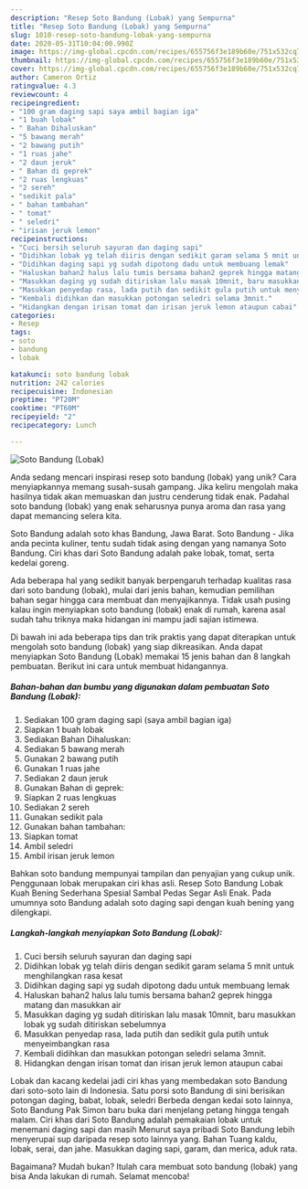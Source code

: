 ```yaml
---
description: "Resep Soto Bandung (Lobak) yang Sempurna"
title: "Resep Soto Bandung (Lobak) yang Sempurna"
slug: 1010-resep-soto-bandung-lobak-yang-sempurna
date: 2020-05-31T10:04:00.990Z
image: https://img-global.cpcdn.com/recipes/655756f3e189b60e/751x532cq70/soto-bandung-lobak-foto-resep-utama.jpg
thumbnail: https://img-global.cpcdn.com/recipes/655756f3e189b60e/751x532cq70/soto-bandung-lobak-foto-resep-utama.jpg
cover: https://img-global.cpcdn.com/recipes/655756f3e189b60e/751x532cq70/soto-bandung-lobak-foto-resep-utama.jpg
author: Cameron Ortiz
ratingvalue: 4.3
reviewcount: 4
recipeingredient:
- "100 gram daging sapi saya ambil bagian iga"
- "1 buah lobak"
- " Bahan Dihaluskan"
- "5 bawang merah"
- "2 bawang putih"
- "1 ruas jahe"
- "2 daun jeruk"
- " Bahan di geprek"
- "2 ruas lengkuas"
- "2 sereh"
- "sedikit pala"
- " bahan tambahan"
- " tomat"
- " seledri"
- "irisan jeruk lemon"
recipeinstructions:
- "Cuci bersih seluruh sayuran dan daging sapi"
- "Didihkan lobak yg telah diiris dengan sedikit garam selama 5 mnit untuk menghilangkan rasa kesat"
- "Didihkan daging sapi yg sudah dipotong dadu untuk membuang lemak"
- "Haluskan bahan2 halus lalu tumis bersama bahan2 geprek hingga matang dan masukkan air"
- "Masukkan daging yg sudah ditiriskan lalu masak 10mnit, baru masukkan lobak yg sudah ditiriskan sebelumnya"
- "Masukkan penyedap rasa, lada putih dan sedikit gula putih untuk menyeimbangkan rasa"
- "Kembali didihkan dan masukkan potongan seledri selama 3mnit."
- "Hidangkan dengan irisan tomat dan irisan jeruk lemon ataupun cabai"
categories:
- Resep
tags:
- soto
- bandung
- lobak

katakunci: soto bandung lobak 
nutrition: 242 calories
recipecuisine: Indonesian
preptime: "PT20M"
cooktime: "PT60M"
recipeyield: "2"
recipecategory: Lunch

---
```



![Soto Bandung (Lobak)](https://img-global.cpcdn.com/recipes/655756f3e189b60e/751x532cq70/soto-bandung-lobak-foto-resep-utama.jpg)

Anda sedang mencari inspirasi resep soto bandung (lobak) yang unik? Cara menyiapkannya memang susah-susah gampang. Jika keliru mengolah maka hasilnya tidak akan memuaskan dan justru cenderung tidak enak. Padahal soto bandung (lobak) yang enak seharusnya punya aroma dan rasa yang dapat memancing selera kita.

Soto Bandung adalah soto khas Bandung, Jawa Barat. Soto Bandung - Jika anda pecinta kuliner, tentu sudah tidak asing dengan yang namanya Soto Bandung. Ciri khas dari Soto Bandung adalah pake lobak, tomat, serta kedelai goreng.

Ada beberapa hal yang sedikit banyak berpengaruh terhadap kualitas rasa dari soto bandung (lobak), mulai dari jenis bahan, kemudian pemilihan bahan segar hingga cara membuat dan menyajikannya. Tidak usah pusing kalau ingin menyiapkan soto bandung (lobak) enak di rumah, karena asal sudah tahu triknya maka hidangan ini mampu jadi sajian istimewa.


Di bawah ini ada beberapa tips dan trik praktis yang dapat diterapkan untuk mengolah soto bandung (lobak) yang siap dikreasikan. Anda dapat menyiapkan Soto Bandung (Lobak) memakai 15 jenis bahan dan 8 langkah pembuatan. Berikut ini cara untuk membuat hidangannya.

<!--inarticleads1-->

##### Bahan-bahan dan bumbu yang digunakan dalam pembuatan Soto Bandung (Lobak):

1. Sediakan 100 gram daging sapi (saya ambil bagian iga)
1. Siapkan 1 buah lobak
1. Sediakan  Bahan Dihaluskan:
1. Sediakan 5 bawang merah
1. Gunakan 2 bawang putih
1. Gunakan 1 ruas jahe
1. Sediakan 2 daun jeruk
1. Gunakan  Bahan di geprek:
1. Siapkan 2 ruas lengkuas
1. Sediakan 2 sereh
1. Gunakan sedikit pala
1. Gunakan  bahan tambahan:
1. Siapkan  tomat
1. Ambil  seledri
1. Ambil irisan jeruk lemon


Bahkan soto bandung mempunyai tampilan dan penyajian yang cukup unik. Penggunaan lobak merupakan ciri khas asli. Resep Soto Bandung Lobak Kuah Bening Sederhana Spesial Sambal Pedas Segar Asli Enak. Pada umumnya soto Bandung adalah soto daging sapi dengan kuah bening yang dilengkapi. 

<!--inarticleads2-->

##### Langkah-langkah menyiapkan Soto Bandung (Lobak):

1. Cuci bersih seluruh sayuran dan daging sapi
1. Didihkan lobak yg telah diiris dengan sedikit garam selama 5 mnit untuk menghilangkan rasa kesat
1. Didihkan daging sapi yg sudah dipotong dadu untuk membuang lemak
1. Haluskan bahan2 halus lalu tumis bersama bahan2 geprek hingga matang dan masukkan air
1. Masukkan daging yg sudah ditiriskan lalu masak 10mnit, baru masukkan lobak yg sudah ditiriskan sebelumnya
1. Masukkan penyedap rasa, lada putih dan sedikit gula putih untuk menyeimbangkan rasa
1. Kembali didihkan dan masukkan potongan seledri selama 3mnit.
1. Hidangkan dengan irisan tomat dan irisan jeruk lemon ataupun cabai


Lobak dan kacang kedelai jadi ciri khas yang membedakan soto Bandung dari soto-soto lain di Indonesia. Satu porsi soto Bandung di sini berisikan potongan daging, babat, lobak, seledri Berbeda dengan kedai soto lainnya, Soto Bandung Pak Simon baru buka dari menjelang petang hingga tengah malam. Ciri khas dari Soto Bandung adalah pemakaian lobak untuk menemani daging sapi dan masih Menurut saya pribadi Soto Bandung lebih menyerupai sup daripada resep soto lainnya yang. Bahan Tuang kaldu, lobak, serai, dan jahe. Masukkan daging sapi, garam, dan merica, aduk rata. 

Bagaimana? Mudah bukan? Itulah cara membuat soto bandung (lobak) yang bisa Anda lakukan di rumah. Selamat mencoba!
